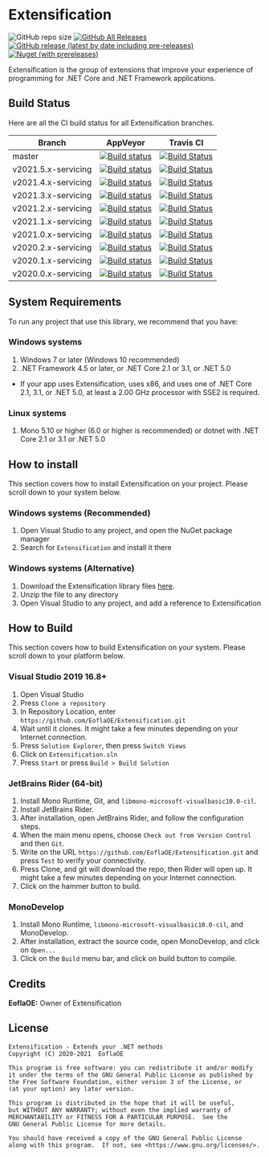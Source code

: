 # Extensification

![GitHub repo size](https://img.shields.io/github/repo-size/EoflaOE/Extensification?color=purple&label=size) [![GitHub All Releases](https://img.shields.io/github/downloads/EoflaOE/Extensification/total?color=purple&label=d/l)](https://github.com/EoflaOE/Extensification/releases) [![GitHub release (latest by date including pre-releases)](https://img.shields.io/github/v/release/EoflaOE/Extensification?color=purple&include_prereleases&label=github)](https://github.com/EoflaOE/Extensification/releases/latest) [![Nuget (with prereleases)](https://img.shields.io/nuget/vpre/Extensification?color=purple)](https://www.nuget.org/packages/Extensification/)

Extensification is the group of extensions that improve your experience of programming for .NET Core and .NET Framework applications.

## Build Status

Here are all the CI build status for all Extensification branches.

| Branch                | AppVeyor | Travis CI
|-----------------------|----------|------------
| master                | [![Build status](https://ci.appveyor.com/api/projects/status/99vuwsmx8qqhj05u/branch/master?svg=true)](https://ci.appveyor.com/project/EoflaOE/extensification/branch/master) | [![Build Status](https://travis-ci.org/EoflaOE/Extensification.svg?branch=master)](https://travis-ci.org/EoflaOE/Extensification)
| v2021.5.x-servicing   | [![Build status](https://ci.appveyor.com/api/projects/status/99vuwsmx8qqhj05u/branch/v2021.5.x-servicing?svg=true)](https://ci.appveyor.com/project/EoflaOE/extensification/branch/v2021.5.x-servicing) | [![Build Status](https://travis-ci.org/EoflaOE/Extensification.svg?branch=v2021.5.x-servicing)](https://travis-ci.org/EoflaOE/Extensification)
| v2021.4.x-servicing   | [![Build status](https://ci.appveyor.com/api/projects/status/99vuwsmx8qqhj05u/branch/v2021.4.x-servicing?svg=true)](https://ci.appveyor.com/project/EoflaOE/extensification/branch/v2021.4.x-servicing) | [![Build Status](https://travis-ci.org/EoflaOE/Extensification.svg?branch=v2021.4.x-servicing)](https://travis-ci.org/EoflaOE/Extensification)
| v2021.3.x-servicing   | [![Build status](https://ci.appveyor.com/api/projects/status/99vuwsmx8qqhj05u/branch/v2021.3.x-servicing?svg=true)](https://ci.appveyor.com/project/EoflaOE/extensification/branch/v2021.3.x-servicing) | [![Build Status](https://travis-ci.org/EoflaOE/Extensification.svg?branch=v2021.3.x-servicing)](https://travis-ci.org/EoflaOE/Extensification)
| v2021.2.x-servicing   | [![Build status](https://ci.appveyor.com/api/projects/status/99vuwsmx8qqhj05u/branch/v2021.2.x-servicing?svg=true)](https://ci.appveyor.com/project/EoflaOE/extensification/branch/v2021.2.x-servicing) | [![Build Status](https://travis-ci.org/EoflaOE/Extensification.svg?branch=v2021.2.x-servicing)](https://travis-ci.org/EoflaOE/Extensification)
| v2021.1.x-servicing   | [![Build status](https://ci.appveyor.com/api/projects/status/99vuwsmx8qqhj05u/branch/v2021.1.x-servicing?svg=true)](https://ci.appveyor.com/project/EoflaOE/extensification/branch/v2021.1.x-servicing) | [![Build Status](https://travis-ci.org/EoflaOE/Extensification.svg?branch=v2021.1.x-servicing)](https://travis-ci.org/EoflaOE/Extensification)
| v2021.0.x-servicing   | [![Build status](https://ci.appveyor.com/api/projects/status/99vuwsmx8qqhj05u/branch/v2021.0.x-servicing?svg=true)](https://ci.appveyor.com/project/EoflaOE/extensification/branch/v2021.0.x-servicing) | [![Build Status](https://travis-ci.org/EoflaOE/Extensification.svg?branch=v2021.0.x-servicing)](https://travis-ci.org/EoflaOE/Extensification)
| v2020.2.x-servicing   | [![Build status](https://ci.appveyor.com/api/projects/status/99vuwsmx8qqhj05u/branch/v2020.2.x-servicing?svg=true)](https://ci.appveyor.com/project/EoflaOE/extensification/branch/v2020.2.x-servicing) | [![Build Status](https://travis-ci.org/EoflaOE/Extensification.svg?branch=v2020.2.x-servicing)](https://travis-ci.org/EoflaOE/Extensification)
| v2020.1.x-servicing   | [![Build status](https://ci.appveyor.com/api/projects/status/99vuwsmx8qqhj05u/branch/v2020.1.x-servicing?svg=true)](https://ci.appveyor.com/project/EoflaOE/extensification/branch/v2020.1.x-servicing) | [![Build Status](https://travis-ci.org/EoflaOE/Extensification.svg?branch=v2020.1.x-servicing)](https://travis-ci.org/EoflaOE/Extensification)
| v2020.0.x-servicing   | [![Build status](https://ci.appveyor.com/api/projects/status/99vuwsmx8qqhj05u/branch/v2020.0.x-servicing?svg=true)](https://ci.appveyor.com/project/EoflaOE/extensification/branch/v2020.0.x-servicing) | [![Build Status](https://travis-ci.org/EoflaOE/Extensification.svg?branch=v2020.0.x-servicing)](https://travis-ci.org/EoflaOE/Extensification)

## System Requirements

To run any project that use this library, we recommend that you have:

### Windows systems

1. Windows 7 or later (Windows 10 recommended)
2. .NET Framework 4.5 or later, or .NET Core 2.1 or 3.1, or .NET 5.0

* If your app uses Extensification, uses x86, and uses one of .NET Core 2.1, 3.1, or .NET 5.0, at least a 2.00 GHz processor with SSE2 is required.

### Linux systems

1. Mono 5.10 or higher (6.0 or higher is recommended) or dotnet with .NET Core 2.1 or 3.1 or .NET 5.0

## How to install

This section covers how to install Extensification on your project. Please scroll down to your system below.

### Windows systems (Recommended)

1. Open Visual Studio to any project, and open the NuGet package manager
2. Search for `Extensification` and install it there

### Windows systems (Alternative)

1. Download the Extensification library files [here](https://github.com/EoflaOE/Extensification/releases).
2. Unzip the file to any directory
3. Open Visual Studio to any project, and add a reference to Extensification

## How to Build

This section covers how to build Extensification on your system. Please scroll down to your platform below.

### Visual Studio 2019 16.8+

1. Open Visual Studio
2. Press `Clone a repository`
3. In Repository Location, enter `https://github.com/EoflaOE/Extensification.git`
4. Wait until it clones. It might take a few minutes depending on your Internet connection.
5. Press `Solution Explorer`, then press `Switch Views`
6. Click on `Extensification.sln`
7. Press `Start` or press `Build > Build Solution`

### JetBrains Rider (64-bit)

1. Install Mono Runtime, Git, and `libmono-microsoft-visualbasic10.0-cil`.
2. Install JetBrains Rider.
3. After installation, open JetBrains Rider, and follow the configuration steps.
4. When the main menu opens, choose `Check out from Version Control` and then `Git`.
5. Write on the URL `https://github.com/EoflaOE/Extensification.git` and press `Test` to verify your connectivity.
6. Press Clone, and git will download the repo, then Rider will open up. It might take a few minutes depending on your Internet connection.
7. Click on the hammer button to build.

### MonoDevelop

1. Install Mono Runtime, `libmono-microsoft-visualbasic10.0-cil`, and MonoDevelop.
2. After installation, extract the source code, open MonoDevelop, and click on `Open...`
3. Click on the `Build` menu bar, and click on build button to compile.

## Credits

**EoflaOE:** Owner of Extensification

## License

    Extensification - Extends your .NET methods
    Copyright (C) 2020-2021  EoflaOE

    This program is free software: you can redistribute it and/or modify
    it under the terms of the GNU General Public License as published by
    the Free Software Foundation, either version 3 of the License, or
    (at your option) any later version.

    This program is distributed in the hope that it will be useful,
    but WITHOUT ANY WARRANTY; without even the implied warranty of
    MERCHANTABILITY or FITNESS FOR A PARTICULAR PURPOSE.  See the
    GNU General Public License for more details.

    You should have received a copy of the GNU General Public License
    along with this program.  If not, see <https://www.gnu.org/licenses/>.

